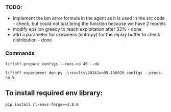 ### TODO: 

- implement the bm error formula in the agent as it is used in the src code - check, but could not just bring the function because we have 2 models
- modify epsilon greedy to reach exploitation after 33% - done
- add a parameter for skewness (entropy) for the replay buffer to check distribution - done


### Commands
```
liftoff-prepare configs --runs-no 40 --do
```

```
liftoff experiment_dqn.py .\results\2024Jun05-130920_configs --procs-no 8
```

## To install required env library:
```
pip install rl-envs-forge==3.8.0
```